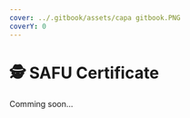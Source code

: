 ```yaml
---
cover: ../.gitbook/assets/capa gitbook.PNG
coverY: 0
---
```


# 🕵 SAFU Certificate

Comming soon...
